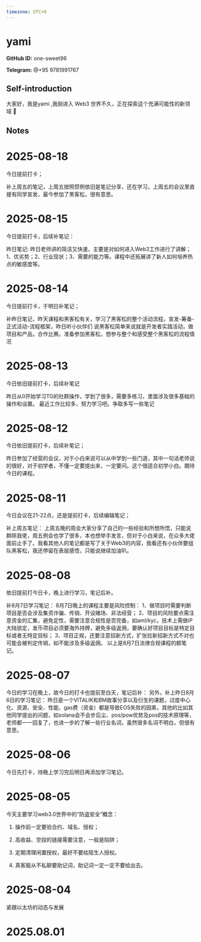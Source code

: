 ```yaml
---
timezone: UTC+8
---
```


# yami

**GitHub ID:** one-sweet96

**Telegram:** @+95 9781991767

## Self-introduction

大家好，我是yami  ,我刚进入 Web3 世界不久，正在探索这个充满可能性的新领域 🌱

## Notes

<!-- Content_START -->
# 2025-08-18

今日提前打卡；

补上周五的笔记，上周五按照惯例依旧是笔记分享，还在学习，上周五的会议里直接有同学宣发，最今参加了黑客松，很有意思。

# 2025-08-15

今日提前打卡，后续补笔记：

昨日笔记:
昨日老师讲的简洁又快速，主要是对如何进入Web3工作进行了讲解；1、优劣势；2、行业现状；3、需要的能力等。课程中还拓展讲了新人如何培养热点的敏感度等。

# 2025-08-14

今日提前打卡，于明日补笔记；

补昨日笔记，昨天课程和黑客松有关，学习了黑客松的整个活动流程，宣发-筹备-正式活动-流程框架，昨日听小伙伴们 说黑客松简单来说就是开发者实践活动，做项目和产品，合作比赛。准备参加黑客松，想参与整个和感受整个黑客松的流程情况

# 2025-08-13

今日依旧提前打卡，后续补笔记

昨日从0开始学习TG的社群操作，学到了很多，需要多练习，里面涉及很多基础的操作和设置。
最近工作比较多，努力学习吧。争取多写一些笔记

# 2025-08-12

今日依旧提前打卡，后续补笔记；

昨日参加了经营的会议，对于小白来说可以从中学到一些门道，其中一句话老师说的很好，对于初学者，不懂一定要提出来，一定要问。这个很适合初学小白。期待今日的课程。

# 2025-08-11

今日会议在21-22点，还是提前打卡，后续编辑笔记；

补上周五笔记：
上周五晚的周会大家分享了自己的一些经验和所想所悟，只能说群除我佬，周五例会也学了很多，本也想举手发言，但对于小白来说，在众多大佬面前止手了。我看其他人的笔记都是写了关于Web3的内容，我看还有小伙伴要组队黑客松，我还停留在表层感悟，只能说继续加油叭。

# 2025-08-08

依旧提前打今日卡，晚上进行学习，笔记后补。

补8月7日学习笔记：
8月7日晚上的课程主要是风险控制：
1、做项目时需要判断项目是否会涉及集资诈骗、传销、开设赌场、非法经营；
2、项目的风险要点需注意资金的汇集，避免定性，需要注意合规性是否完备，如aml/kyc，技术上需做iP大陆锁定，发币项目必须要海外持牌，避免多级返佣，要确认好项目目标是特定目标或者无特定目标；
3、项目正规，还要注意招新方式，扩张拉新招新方式不对也可能会被判定传销，如不能涉及多级返佣。
以上是8月7日法律合规课程的额笔记。

# 2025-08-07

今日的学习在晚上，故今日的打卡也提前至白天，笔记后补：
另外，补上昨日8月6日的学习笔记：
昨日是一个VITALIK和BM故事分享以及衍生的课题，过度中心化、资源、安全、性能、gas费（资金）都是导致EOS失败的因素，其他的比如其他同学提出的问题，如solana会不会步后尘、pos/pow优势及pos的技术原理等，老师都一一回复了，也进一步的了解一些行业名词，虽然很多名词不明白，但很有意思。

# 2025-08-06

今日先打卡，待晚上学习完后明日再添加学习笔记。

# 2025-08-05

今天主要学习web3.0世界中的“防盗安全”概念：                    
1. 操作前一定要验合约、域名、授权；
  
2. 高收益、空投的链接需要注意，一般是陷阱；  

3. 定期清理闲置授权，最好不要给陌生人授权。   
       
4. 真客服从不私聊要助记词，助记词一定一定不要给出去。

# 2025-08-04

紧跟以太坊的动态与发展


# 2025.08.01


<!-- Content_END -->
